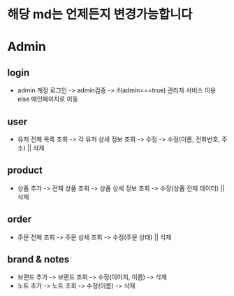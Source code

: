 # 해당 md는 언제든지 변경가능합니다

# Admin

## login

- admin 계정 로그인 -> admin검증 -> if(admin===true) 관리자 서비스 이용 else 메인페이지로 이동

## user

- 유저 전체 목록 조회 -> 각 유저 상세 정보 조회 -> 수정 -> 수정(이름, 전화번호, 주소)  || 삭제

## product

- 상품 추가 -> 전체 상품 조회 -> 상품 상세 정보 조회 -> 수정(상품 전체 데이터)  || 삭제

## order

- 주문 전체 조회 -> 주문 상세 조회 -> 수정(주문 상태)  || 삭제

## brand & notes

- 브랜드 추가 -> 브랜드 조회 -> 수정(이미지, 이름) -> 삭제
- 노트 추가 -> 노트 조회 -> 수정(이름) -> 삭제